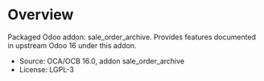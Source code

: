 # Overview

Packaged Odoo addon: sale_order_archive. Provides features documented in upstream Odoo 16 under this addon.

- Source: OCA/OCB 16.0, addon sale_order_archive
- License: LGPL-3
